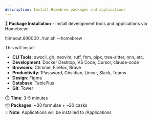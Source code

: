 ```yaml
---
description: Install Homebrew packages and applications
---
```


**🍺 Package Installation** - Install development tools and applications via Homebrew:

!timeout:600000 ./run.sh --homebrew

This will install:
- **CLI Tools**: awscli, gh, neovim, ruff, fnm, pipx, tree-sitter, nnn, etc.
- **Development**: Docker Desktop, VS Code, Cursor, claude-code
- **Browsers**: Chrome, Firefox, Brave
- **Productivity**: 1Password, Obsidian, Linear, Slack, Teams
- **Design**: Figma
- **Database**: TablePlus  
- **Git**: Tower

⏱️ **Time**: 3-5 minutes  
📦 **Packages**: ~30 formulae + ~20 casks  
💡 **Note**: Applications will be installed to /Applications